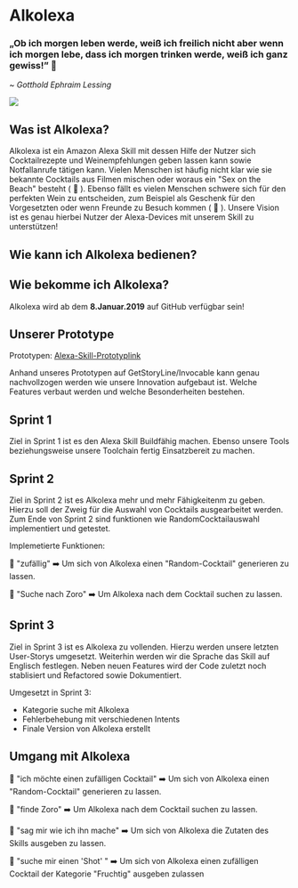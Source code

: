 # Alkolexa 

### „Ob ich morgen leben werde, weiß ich freilich nicht aber wenn ich morgen lebe, dass ich morgen trinken werde, weiß ich ganz gewiss!” 🥂
~ _Gotthold Ephraim Lessing_

![](https://images.unsplash.com/photo-1531387367216-681093c0279b?ixlib=rb-0.3.5&ixid=eyJhcHBfaWQiOjEyMDd9&s=73ca72de11ae9cd2fa7367dc1ee76705&auto=format&fit=crop&w=1316&q=80)

## Was ist Alkolexa?

Alkolexa ist ein Amazon Alexa Skill mit dessen Hilfe der Nutzer sich Cocktailrezepte und Weinempfehlungen geben lassen kann sowie Notfallanrufe tätigen kann. Vielen Menschen ist häufig nicht klar wie sie bekannte Cocktails aus Filmen mischen oder woraus ein "Sex on the Beach" besteht ( 🍹 ). Ebenso fällt es vielen Menschen schwere sich für den perfekten Wein zu entscheiden, zum Beispiel als Geschenk für den Vorgesetzten oder wenn Freunde zu Besuch kommen ( 🍷 ). Unsere Vision ist es genau hierbei Nutzer der Alexa-Devices mit unserem Skill zu unterstützen! 

## Wie kann ich Alkolexa bedienen?



## Wie bekomme ich Alkolexa?

Alkolexa wird ab dem **8.Januar.2019** auf GitHub verfügbar sein!

## Unserer Prototype 

Prototypen: [Alexa-Skill-Prototyplink](https://app.invocable.com/shared/projects/53ba215a58fdff4b8d84d5f1f9bdf3b841aa66f3)

Anhand unseres Prototypen auf GetStoryLine/Invocable kann genau nachvollzogen werden wie unsere Innovation aufgebaut ist. Welche Features verbaut werden und welche Besonderheiten bestehen. 

## Sprint 1

Ziel in Sprint 1 ist es den Alexa Skill Buildfähig machen. Ebenso unsere Tools beziehungsweise unsere Toolchain fertig Einsatzbereit zu machen. 

## Sprint 2

Ziel in Sprint 2 ist es Alkolexa mehr und mehr Fähigkeitenm zu geben. Hierzu soll der Zweig für die Auswahl von Cocktails ausgearbeitet werden. Zum Ende von Sprint 2 sind funktionen wie RandomCocktailauswahl implementiert und getestet.

Implemetierte Funktionen: 

💬 "zufällig" ➡️ Um sich von Alkolexa einen "Random-Cocktail" generieren zu lassen.

💬 "Suche nach Zoro" ➡️ Um Alkolexa nach dem Cocktail suchen zu lassen.

## Sprint 3

Ziel in Sprint 3 ist es Alkolexa zu vollenden. Hierzu werden unsere letzten User-Storys umgesetzt. Weiterhin werden wir die Sprache das Skill auf Englisch festlegen. Neben neuen Features wird der Code zuletzt noch stablisiert und Refactored sowie Dokumentiert. 

Umgesetzt in Sprint 3:
  - Kategorie suche mit Alkolexa
  - Fehlerbehebung mit verschiedenen Intents
  - Finale Version von Alkolexa erstellt
  

## Umgang mit Alkolexa

💬 "ich möchte einen zufälligen Cocktail" ➡️ Um sich von Alkolexa einen "Random-Cocktail" generieren zu lassen.

💬 "finde Zoro" ➡️ Um Alkolexa nach dem Cocktail suchen zu lassen.

💬 "sag mir wie ich ihn mache" ➡️ Um sich von Alkolexa die Zutaten des Skills ausgeben zu lassen. 

💬 "suche mir einen 'Shot' " ➡️ Um sich von Alkolexa einen zufälligen Cocktail der Kategorie "Fruchtig" ausgeben zulassen



